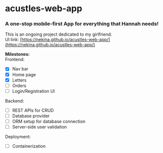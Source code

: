 # acustles-web-app  

### A one-stop mobile-first App for everything that Hannah needs!  

This is an ongoing project dedicated to my girlfriend.  
UI link: [https://nekina.github.io/acustles-web-app/](https://nekina.github.io/acustles-web-app/)  

**Milestones:**  
Frontend:  
- [x] Nav bar
- [x] Home page
- [x] Letters
- [ ] Orders
- [ ] Login/Registration UI

Backend:  
- [ ] REST APIs for CRUD
- [ ] Database provider
- [ ] ORM setup for database connection
- [ ] Server-side user validation

Deployment:  
- [ ] Containerization
